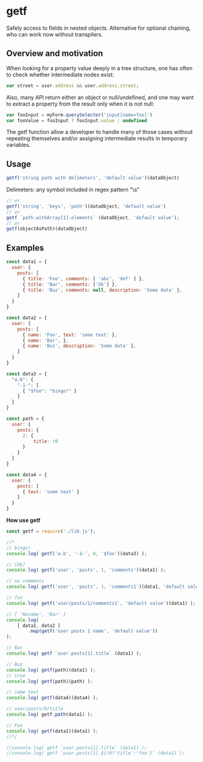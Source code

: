 # getf
Safely access to fields in nested objects. Alternative for optional chaining, who can work now without transpilers.

## Overview and motivation
When looking for a property value deeply in a tree structure, one has often to check whether intermediate nodes exist:

```javascript
var street = user.address && user.address.street;
```

Also, many API return either an object or null/undefined, and one may want to extract a property from the result only when it is not null:

```javascript
var fooInput = myForm.querySelector('input[name=foo]')
var fooValue = fooInput ? fooInput.value : undefined
```

The getf function allow a developer to handle many of those cases without repeating themselves and/or assigning intermediate results in temporary variables.

## Usage
```javascript
getf('string path with delimeters', 'default value')(dataObject)
```
Delimeters: any symbol included in regex pattern "\s"

```javascript
// or
getf('string', 'keys', 'path')(dataObject, 'default value')
// or
getf `path.withArray[1].elements` (dataObject, 'default value');
// or
getf(objectAsPath)(dataObject)
```

## Examples
```javascript
const data1 = {
  user: {
    posts: [
      { title: 'Foo', comments: [ 'abc', 'def' ] },
      { title: 'Bar', comments: ['Ok'] },
      { title: 'Buz', comments: null, description: 'Some data' },
    ]
  }
}

const data2 = {
  user: {
    posts: [
      { name: 'Foo', text: 'some text' },
      { name: 'Bar', },
      { name: 'Buz', description: 'Some data' },
    ]
  }
}

const data3 = {
  "a.b": {
    "-1-": [
      { "$foo": "bingo!" }
    ]
  }
}

const path = {
  user: {
    posts: {
      2: {
          title: !0
      }
    }
  }
}

const data4 = {
  user: {
    posts: [
      { text: 'some text' }
    ]
  }
}
```

**How use getf**
```javascript
const getf = require('./lib.js');

//*
// bingo!
console.log( getf('a.b', '-1-', 0, '$foo')(data3) );

// [Ok]
console.log( getf('user', 'posts', 1, 'comments')(data1) );

// no comments
console.log( getf('user', 'posts', 1, 'comments1')(data1, 'default value') );

// foo
console.log( getf('user/posts/1/comments1', 'default value')(data1) );

// [ 'Noname', 'Bar' ]
console.log(
    [ data1, data2 ]
        .map(getf('user posts 1 name', 'default value'))
);

// Bar
console.log( getf `user.posts[1].title` (data1) );

// Buz
console.log( getf(path)(data1) );
// true
console.log( getf(path)(path) );

// some text
console.log( getf(data4)(data4) );

// user/posts/0/title
console.log( getf.path(data1) );

// Foo
console.log( getf(data1)(data1) );
//*/

//console.log( getf `user.posts[1].title` (data1) );
//console.log( getf `user.posts[1].${!0?'title':'foo'}` (data1) );
```


